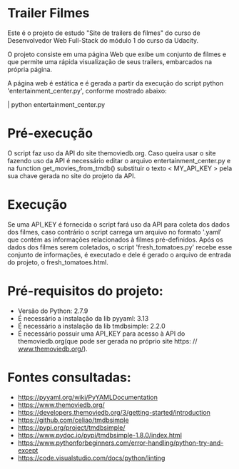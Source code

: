 # Trailer Filmes

Este é o projeto de estudo "Site de trailers de filmes" do curso de Desenvolvedor Web Full-Stack do módulo 1 do curso da Udacity.

O projeto consiste em uma página Web que exibe um conjunto de filmes e que permite uma rápida visualização de seus trailers, embarcados na própria página.

A página web é estática e é gerada a partir da execução do script python 'entertainment_center.py', conforme mostrado abaixo:

| python entertainment_center.py

# Pré-execução

O script faz uso da API do site themoviedb.org. Caso queira usar o site fazendo uso da API é necessário editar o arquivo
entertainment_center.py e na function get_movies_from_tmdb() substituir o texto < MY_API_KEY > pela sua chave gerada no site do projeto da API.

# Execução

Se uma API_KEY é fornecida o script fará uso da API para coleta dos dados dos filmes, caso contrário o script carrega um arquivo no formato '.yaml'
que contém as informações relacionados à filmes pré-definidos.
Após os dados dos filmes serem coletados, o script 'fresh_tomatoes.py' recebe esse conjunto de informações, é executado e dele é gerado o arquivo de entrada do projeto, o fresh_tomatoes.html.

# Pré-requisitos do projeto:

- Versão do Python: 2.7.9
- É necessário a instalação da lib pyyaml: 3.13
- É necessário a instalação da lib tmdbsimple: 2.2.0
- É necessário possuir uma API_KEY para acesso à API do themoviedb.org(que pode ser gerada no próprio site https: // www.themoviedb.org/).

# Fontes consultadas:

- https://pyyaml.org/wiki/PyYAMLDocumentation
- https://www.themoviedb.org/
- https://developers.themoviedb.org/3/getting-started/introduction
- https://github.com/celiao/tmdbsimple
- https://pypi.org/project/tmdbsimple/
- https://www.pydoc.io/pypi/tmdbsimple-1.8.0/index.html
- https://www.pythonforbeginners.com/error-handling/python-try-and-except
- https://code.visualstudio.com/docs/python/linting
